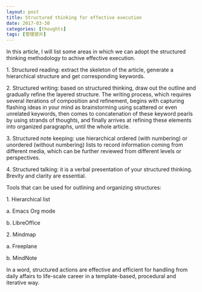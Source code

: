 ```yaml
---
layout: post
title: Structured thinking for effective execution
date: 2017-03-30
categories: [thoughts]
tags: [管理提升]
---
```


In this article, I will list some areas in which we can adopt the structured thinking methodology to achive effective execution.

1\. Structured reading: extract the skeleton of the article, generate a hierarchical structure and get corresponding keywords.

2\. Structured writing: based on structured thinking, draw out the outline and gradually refine the layered structure. The writing process, which requires several iterations of composition and refinement, begins with capturing flashing ideas in your mind as brainstorming using scattered or even unrelated keywords, then comes to concatenation of these keyword pearls by using strands of thoughts, and finally arrives at refining these elements into organized paragraphs, until the whole article.

3\. Structured note keeping: use hierarchical ordered (with numbering) or unordered (without numbering) lists to record information coming from different media, which can be further reviewed from different levels or perspectives.

4\. Structured talking: it is a verbal presentation of your structured thinking. Brevity and clarity are essential.

Tools that can be used for outlining and organizing structures:

1\. Hierarchical list

a. Emacs Org mode

b. LibreOffice

2\. Mindmap

a. Freeplane

b. MindNote

In a word, structured actions are effective and efficient for handling from daily affairs to life-scale career in a template-based, procedural and iterative way.
